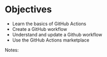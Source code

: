 <!-- .slide: -->

# Objectives

* Learn the basics of GitHub Actions
* Create a GitHub workflow
* Understand and update a Github workflow
* Use the GitHub Actions marketplace

Notes:

